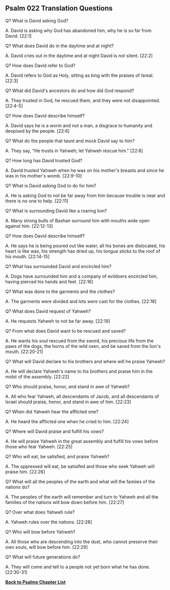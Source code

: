 ## Psalm 022 Translation Questions ##

Q? What is David asking God?

A. David is asking why God has abandoned him, why he is so far from David. [22:1]

Q? What does David do in the daytime and at night?

A. David cries out in the daytime and at night David is not silent. [22:2]

Q? How does David refer to God?

A. David refers to God as Holy, sitting as king with the praises of Isreal. [22:3]

Q? What did David's ancestors do and how did God respond?

A. They trusted in God, he rescued them, and they were not disappointed. [22:4-5]

Q? How does David describe himself?

A. David says he is a worm and not a man, a disgrace to humanity and despised by the people. [22:6]

Q? What do the people that taunt and mock David say to him?

A. They say, "He trusts in Yahweh; let Yahweh rescue him." [22:8]

Q? How long has David trusted God?

A. David trusted Yahweh when he was on his mother's breasts and since he was in his mother's womb. [22:9-10]

Q? What is David asking God to do for him?

A. He is asking God to not be far away from him because trouble is near and there is no one to help. [22:11]

Q? What is surrounding David like a roaring lion?

A. Many strong bulls of Bashan surround him with mouths wide open against him. [22:12-13]

Q? How does David describe himself?

A. He says he is being poured out like water, all his bones are dislocated, his heart is like wax, his strength has dried up, his tongue sticks to the roof of his mouth. [22:14-15]

Q? What has surrounded David and encircled him?

A. Dogs have surrounded him and a company of evildoers encircled him, having pierced his hands and feet. [22:16]

Q? What was done to the garments and the clothes?

A. The garments were divided and lots were cast for the clothes. [22:18]

Q? What does David request of Yahweh?

A. He requests Yahweh to not be far away. [22:19]

Q? From what does David want to be rescued and saved?

A. He wants his soul rescued from the sword, his precious life from the paws of the dogs, the horns of the wild oxen, and be saved from the lion's mouth. [22:20-21]

Q? What will David declare to his brothers and where will he praise Yahweh?

A. He will declare Yahweh's name to his brothers and praise him in the midst of the assembly. [22:22]

Q? Who should praise, honor, and stand in awe of Yahweh?

A. All who fear Yahweh, all descendants of Jacob, and all descendants of Israel should praise, honor, and stand in awe of him. [22:23]

Q? When did Yahweh hear the afflicted one?

A. He heard the afflicted one when he cried to him. [22:24]

Q? Where will David praise and fulfill his vows?

A. He will praise Yahweh in the great assembly and fulfill his vows before those who fear Yahweh. [22:25]

Q? Who will eat, be satisfied, and praise Yahweh?

A. The oppressed will eat, be satisifed and those who seek Yahweh will praise him. [22:26]

Q? What will all the peoples of the earth and what will the famiies of the nations do?

A. The peoples of the earth will remember and turn to Yahweh and all the families of the nations will bow down before him. [22:27]

Q? Over what does Yahweh rule?

A. Yahweh rules over the nations. [22:28]

Q? Who will bow before Yahweh?

A. All those who are descending into the dust, who cannot preserve their own souls, will bow before him. [22:29]

Q? What will future generations do?

A. They will come and tell to a people not yet born what he has done. [22:30-31]

__[Back to Psalms Chapter List](./)__

